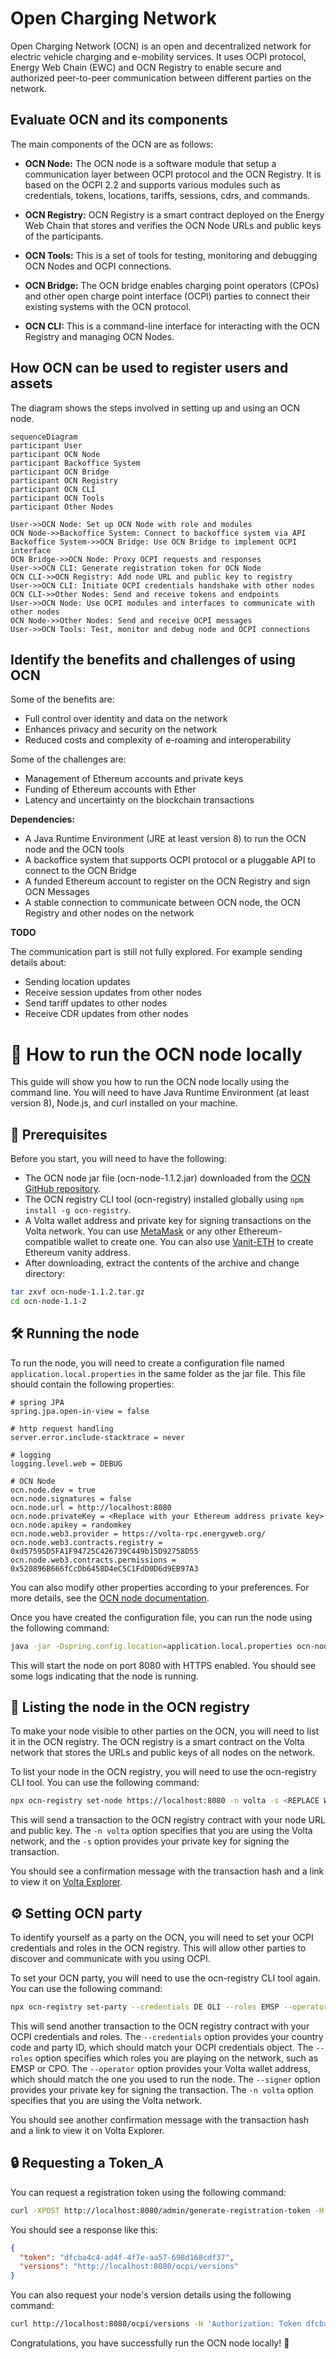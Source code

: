 # Open Charging Network

Open Charging Network (OCN) is an open and decentralized network for electric vehicle charging and e-mobility services. It uses OCPI protocol, Energy Web Chain (EWC) and OCN Registry to enable secure and authorized peer-to-peer communication between different parties on the network.

## Evaluate OCN and its components

The main components of the OCN are as follows:

- **OCN Node:** The OCN node is a software module that setup a communication layer between OCPI protocol and the OCN Registry. It is based on the OCPI 2.2 and supports various modules such as credentials, tokens, locations, tariffs, sessions, cdrs, and commands.

- **OCN Registry:** OCN Registry is a smart contract deployed on the Energy Web Chain that stores and verifies the OCN Node URLs and public keys of the participants.

- **OCN Tools:** This is a set of tools for testing, monitoring and debugging OCN Nodes and OCPI connections.

- **OCN Bridge:** The OCN bridge enables charging point operators (CPOs) and other open charge point interface (OCPI) parties to connect their existing systems with the OCN protocol.

- **OCN CLI:** This is a command-line interface for interacting with the OCN Registry and managing OCN Nodes.

## How OCN can be used to register users and assets

The diagram shows the steps involved in setting up and using an OCN node.

```mermaid
sequenceDiagram
participant User
participant OCN Node
participant Backoffice System
participant OCN Bridge
participant OCN Registry
participant OCN CLI
participant OCN Tools
participant Other Nodes

User->>OCN Node: Set up OCN Node with role and modules
OCN Node->>Backoffice System: Connect to backoffice system via API
Backoffice System->>OCN Bridge: Use OCN Bridge to implement OCPI interface
OCN Bridge->>OCN Node: Proxy OCPI requests and responses
User->>OCN CLI: Generate registration token for OCN Node
OCN CLI->>OCN Registry: Add node URL and public key to registry
User->>OCN CLI: Initiate OCPI credentials handshake with other nodes
OCN CLI->>Other Nodes: Send and receive tokens and endpoints
User->>OCN Node: Use OCPI modules and interfaces to communicate with other nodes
OCN Node->>Other Nodes: Send and receive OCPI messages
User->>OCN Tools: Test, monitor and debug node and OCPI connections
```

## Identify the benefits and challenges of using OCN

Some of the benefits are:

- Full control over identity and data on the network
- Enhances privacy and security on the network
- Reduced costs and complexity of e-roaming and interoperability

Some of the challenges are:

- Management of Ethereum accounts and private keys
- Funding of Ethereum accounts with Ether
- Latency and uncertainty on the blockchain transactions

**Dependencies:**

- A Java Runtime Environment (JRE at least version 8) to run the OCN node and the OCN tools
- A backoffice system that supports OCPI protocol or a pluggable API to connect to the OCN Bridge
- A funded Ethereum account to register on the OCN Registry and sign OCN Messages
- A stable connection to communicate between OCN node, the OCN Registry and other nodes on the network

**TODO**

The communication part is still not fully explored. For example sending details about:

- Sending location updates
- Receive session updates from other nodes
- Send tariff updates to other nodes
- Receive CDR updates from other nodes

# 🚀 How to run the OCN node locally

This guide will show you how to run the OCN node locally using the command line. You will need to have Java Runtime Environment (at least version 8), Node.js, and curl installed on your machine.

## 📌 Prerequisites

Before you start, you will need to have the following:

- The OCN node jar file (ocn-node-1.1.2.jar) downloaded from the [OCN GitHub repository](https://github.com/energywebfoundation/ocn-node/releases/tag/v1.1.2).
- The OCN registry CLI tool (ocn-registry) installed globally using `npm install -g ocn-registry`.
- A Volta wallet address and private key for signing transactions on the Volta network. You can use [MetaMask](https://metamask.io/) or any other Ethereum-compatible wallet to create one. You can also use [Vanit-ETH](https://vanity-eth.tk/) to create Ethereum vanity address.
- After downloading, extract the contents of the archive and change directory:

```bash
tar zxvf ocn-node-1.1.2.tar.gz
cd ocn-node-1.1-2
```

## 🛠️ Running the node

To run the node, you will need to create a configuration file named `application.local.properties` in the same folder as the jar file. This file should contain the following properties:

```properties
# spring JPA
spring.jpa.open-in-view = false

# http request handling
server.error.include-stacktrace = never

# logging
logging.level.web = DEBUG

# OCN Node
ocn.node.dev = true
ocn.node.signatures = false
ocn.node.url = http://localhost:8080
ocn.node.privateKey = <Replace with your Ethereum address private key>
ocn.node.apikey = randomkey
ocn.node.web3.provider = https://volta-rpc.energyweb.org/
ocn.node.web3.contracts.registry = 0xd57595D5FA1F94725C426739C449b15D92758D55
ocn.node.web3.contracts.permissions = 0x520896B666fCcDb6458D4eC5C1FdD0D6d9EB97A3
```

You can also modify other properties according to your preferences. For more details, see the [OCN node documentation](https://bitbucket.org/shareandcharge/ocn-node/src/396e4b54541981a5c9b8c0b5a56db2eff50a27ab/CONFIGURATION.md).

Once you have created the configuration file, you can run the node using the following command:

```bash
java -jar -Dspring.config.location=application.local.properties ocn-node-1.2.0-rc1.jar
```

This will start the node on port 8080 with HTTPS enabled. You should see some logs indicating that the node is running.

## 📝 Listing the node in the OCN registry

To make your node visible to other parties on the OCN, you will need to list it in the OCN registry. The OCN registry is a smart contract on the Volta network that stores the URLs and public keys of all nodes on the network.

To list your node in the OCN registry, you will need to use the ocn-registry CLI tool. You can use the following command:

```bash
npx ocn-registry set-node https://localhost:8080 -n volta -s <REPLACE WITH YOUR ETHEREUM ADDRESS PRIVATE KEY>
```

This will send a transaction to the OCN registry contract with your node URL and public key. The `-n volta` option specifies that you are using the Volta network, and the `-s` option provides your private key for signing the transaction.

You should see a confirmation message with the transaction hash and a link to view it on [Volta Explorer](https://volta-explorer.energyweb.org/).

## ⚙️ Setting OCN party

To identify yourself as a party on the OCN, you will need to set your OCPI credentials and roles in the OCN registry. This will allow other parties to discover and communicate with you using OCPI.

To set your OCN party, you will need to use the ocn-registry CLI tool again. You can use the following command:

```bash
npx ocn-registry set-party --credentials DE OLI --roles EMSP --operator <REPLACE WITH YOUR ETHEREUM ADDRESS> --signer <REPLACE WITH YOUR ETHEREUM ADDRESS PRIVATE KEY> -n volta
```

This will send another transaction to the OCN registry contract with your OCPI credentials and roles. The `--credentials` option provides your country code and party ID, which should match your OCPI credentials object. The `--roles` option specifies which roles you are playing on the network, such as EMSP or CPO. The `--operator` option provides your Volta wallet address, which should match the one you used to run the node. The `--signer` option provides your private key for signing the transaction. The `-n volta` option specifies that you are using the Volta network.

You should see another confirmation message with the transaction hash and a link to view it on Volta Explorer.

## 🔒 Requesting a Token_A

You can request a registration token using the following command:

```bash
curl -XPOST http://localhost:8080/admin/generate-registration-token -H 'Authorization: Token randomkey' -H 'Content-Type: application/json' -d '[{"country_code": "DE", "party_id": "OLI"}]' | jq .
```

You should see a response like this:

```json
{
  "token": "dfcba4c4-ad4f-4f7e-aa57-698d168cdf37",
  "versions": "http://localhost:8080/ocpi/versions"
}
```

You can also request your node's version details using the following command:

```bash
curl http://localhost:8080/ocpi/versions -H 'Authorization: Token dfcba4c4-ad4f-4f7e-aa57-698d168cdf37'
```

Congratulations, you have successfully run the OCN node locally! 🎉
